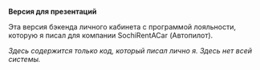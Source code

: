 **Версия для презентаций**

Эта версия бэкенда личного кабинета с программой лояльности, которую я писал для компании SochiRentACar (Автопилот).

*Здесь содержится только код, который писал лично я. Здесь нет всей системы.*
